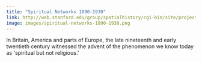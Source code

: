 ```yaml
---
title: "Spiritual Networks 1890-1930"
link: http://web.stanford.edu/group/spatialhistory/cgi-bin/site/project.php?id=1115
image: images/spiritual-networks-1890-1930.png
---
```

In Britain, America and parts of Europe, the late nineteenth and early twentieth century witnessed the advent of the phenomenon we know today as 'spiritual but not religious.’
